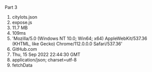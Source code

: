 Part 3
1. citylots.json
2. expose.js
3. 11.7 MB
4. 109ms
5. 'Mozilla/5.0 (Windows NT 10.0; Win64; x64) AppleWebKit/537.36 (KHTML, like Gecko) Chrome/112.0.0.0 Safari/537.36'
6. GitHub.com
7. Thu, 15 Sep 2022 22:44:30 GMT
8. application/json; charset=utf-8
9. fetchData
